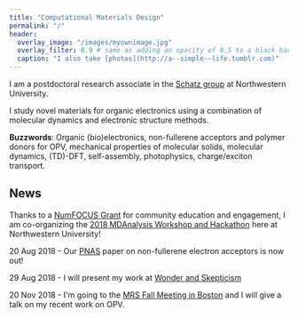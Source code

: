 ```yaml
---
title: "Computational Materials Design"
permalink: "/"
header:
  overlay_image: "/images/myownimage.jpg"
  overlay_filter: 0.9 # same as adding an opacity of 0.5 to a black background
  caption: "I also take [photos](http://a--simple--life.tumblr.com)"
---
```



I am a postdoctoral research associate in the [Schatz group](http://sites.northwestern.edu/schatz/) at Northwestern University.

I study novel materials for organic electronics using a combination of molecular dynamics and electronic structure methods.


**Buzzwords**: Organic (bio)electronics, non-fullerene acceptors and polymer donors for OPV,
mechanical properties of molecular solids, molecular dynamics, (TD)-DFT, self-assembly, photophysics, charge/exciton transport.


## News

 Thanks to a [NumFOCUS Grant](https://numfocus.org/blog/summer-2018-open-source-development-grants) for community education and engagement, I am co-organizing the [2018 MDAnalysis Workshop and Hackathon](https://www.workshop.mdanalysis.org) here at Northwestern University!

20 Aug 2018 - Our [PNAS](http://www.pnas.org/content/early/2018/08/15/1807535115) paper on non-fullerene electron acceptors is now out!

29 Aug 2018 - I will present my work at [Wonder and Skepticism](http://www.wonderandskepticism.com/about)

20 Nov 2018 - I'm going to the [MRS Fall Meeting in Boston](https://www.mrs.org/fall2018) and I will give a talk on my recent work on OPV.
